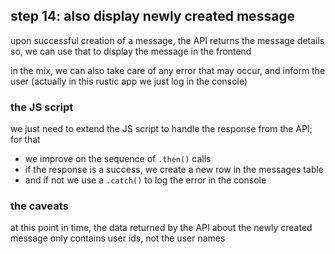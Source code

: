 ## step 14: also display newly created message

upon successful creation of a message, the API returns the message details so,
we can use that to display the message in the frontend

in the mix, we can also take care of any error that may occur, and inform the
user (actually in this rustic app we just log in the console)

### the JS script

we just need to extend the JS script to handle the response from the API; for
that
- we improve on the sequence of `.then()` calls
- if the response is a success, we create a new row in the messages table
- and if not we use a `.catch()` to log the error in the console

### the caveats

at this point in time, the data returned by the API about the newly created
message only contains user ids, not the user names
